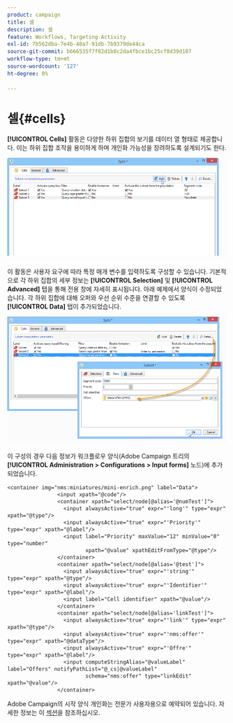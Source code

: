 ```yaml
---
product: campaign
title: 셀
description: 셀
feature: Workflows, Targeting Activity
exl-id: 7b562dba-7e4b-40a7-91db-7b9379de44ca
source-git-commit: b666535f7f82d1b8c2da4fbce1bc25cf8d39d187
workflow-type: tm+mt
source-wordcount: '127'
ht-degree: 8%

---
```


# 셀{#cells}



**[!UICONTROL Cells]** 활동은 다양한 하위 집합의 보기를 데이터 열 형태로 제공합니다. 이는 하위 집합 조작을 용이하게 하며 개인화 가능성을 장려하도록 설계되기도 한다.

![](assets/wf_split_cells.png)

이 활동은 사용자 요구에 따라 특정 매개 변수를 입력하도록 구성할 수 있습니다. 기본적으로 각 하위 집합의 세부 정보는 **[!UICONTROL Selection]** 및 **[!UICONTROL Advanced]** 탭을 통해 전용 창에 자세히 표시됩니다. 아래 예제에서 양식이 수정되었습니다. 각 하위 집합에 대해 오퍼와 우선 순위 수준을 연결할 수 있도록 **[!UICONTROL Data]** 탭이 추가되었습니다.

![](assets/wf_split_cells_with_customization.png)

이 구성의 경우 다음 정보가 워크플로우 양식(Adobe Campaign 트리의 **[!UICONTROL Administration > Configurations > Input forms]** 노드)에 추가되었습니다.

```
<container img="nms:miniatures/mini-enrich.png" label="Data">
                <input xpath="@code"/>
                <container xpath="select/node[@alias='@numTest']">
                  <input alwaysActive="true" expr="'long'" type="expr" xpath="@type"/>
                  <input alwaysActive="true" expr="'Priority'" type="expr" xpath="@label"/>
                  <input label="Priority" maxValue="12" minValue="0" type="number"
                         xpath="@value" xpathEditFromType="@type"/>
                </container>
                <container xpath="select/node[@alias='@test']">
                  <input alwaysActive="true" expr="'string'" type="expr" xpath="@type"/>
                  <input alwaysActive="true" expr="'Identifier'" type="expr" xpath="@label"/>
                  <input label="Cell identifier" xpath="@value"/>
                </container>
                <container xpath="select/node[@alias='linkTest']">
                  <input alwaysActive="true" expr="'link'" type="expr" xpath="@type"/>
                  <input alwaysActive="true" expr="'nms:offer'" type="expr" xpath="@dataType"/>
                  <input alwaysActive="true" expr="'Offre'" type="expr" xpath="@label"/>
                  <input computeStringAlias="@valueLabel" label="Offers" notifyPathList="@_cs|@valueLabel"
                         schema="nms:offer" type="linkEdit" xpath="@value"/>
                </container>
```

Adobe Campaign의 시작 양식 개인화는 전문가 사용자용으로 예약되어 있습니다. 자세한 정보는 이 [섹션](../../configuration/using/identifying-a-form.md)을 참조하십시오.
